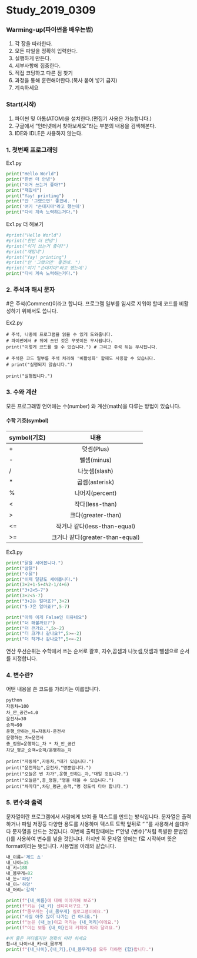# Study_2019_0309

### Warming-up(파이썬을 배우는법)

1) 각 장을 따라한다.
2) 모든 파일을 정확히 입력한다.
3) 실행하게 만든다.
4) 세부사항에 집중한다.
5) 직접 코딩하고 다른 점 찾기
6) 과정을 통해 훈련해야한다.(복사 붙여 넣기 금지)
7) 계속하세요

### Start(시작)
1) 파이썬 및 아톰(ATOM)을 설치한다.(편집기 사용은 가능합니다.)
2) 구글에서 “인터넷에서 찾아보세요”라는 부분의 내용을 검색해본다.
3) IDE와 IDLE은 사용하지 않는다.

### 1. 첫번째 프로그래밍
Ex1.py
~~~python
print("Hello World")
print("한번 더 안녕")
print("이거 쓰는거 좋아?")
print("재밌네")
print("Yay! printing")
print("안 '그랬으면' 좋겠네. ")
print('여기 "손대지마"라고 했는데')
print("다시 계속 노력하는거다.")
~~~
Ex1.py 더 해보기
~~~python
#print("Hello World")
#print("한번 더 안녕")
#print("이거 쓰는거 좋아?")
#print("재밌네")
#print("Yay! printing")
#print("안 '그랬으면' 좋겠네. ")
#print('여기 "손대지마"라고 했는데')
print("다시 계속 노력하는거다.")
~~~

### 2. 주석과 해시 문자
#은 주석(Comment)이라고 합니다.
프로그램 일부를 임시로 지워야 할때 코드를 비활성하기 위해서도 씁니다.

Ex2.py
~~~
# 주석, 나중에 프로그램을 읽을 수 있게 도와줍니다.
# 파이썬에서 # 뒤에 쓰인 것은 무엇이든 무시됩니다.
print("이렇게 코드를 쓸 수 있습니다.") # 그리고 주석 뒤는 무시됩니다.

# 주석은 코드 일부를 주석 처리해 '비활성화' 할때도 사용할 수 있습니다.
# print("실행되지 않습니다.")

print("실행됩니다.")
~~~

### 3. 수와 계산
모든 프로그래밍 언어에는 수(number) 와 계산(math)을 다루는 방법이 있습니다.

#### 수학 기호(symbol)


| symbol(기호) | 내용 |
| :-------- | :--------: | 
| + | 덧셈(Plus) | 
| - | 뺄셈(minus) | 
| / | 나눗셈(slash) | 
| * | 곱셈(asterisk) | 
| % | 나머지(percent) | 
| < | 작다(less-than) | 
| > | 크다(greater-than) | 
| <= | 작거나 같다(less-than-equal) | 
| >= | 크거나 같다(greater-than-equal)

Ex3.py
~~~Python
print("닭을 세어봅니다.")
print("암닭")
print("수닭")
print("이제 달걀도 세어봅니다.")
print(3+2+1-5+4%2-1/4+6)
print("3+2<5-7")
print(3+2<5-7)
print("3+2는 얼마죠?",3+2)
print("5-7은 얼마죠?",5-7)

print("아하 이게 False인 이유네요")
print("더 해볼까요?")
print("더 큰가요.",5>-2)
print("더 크거나 같나요?",5>=-2)
print("더 작거나 같나요?",5<=-2)
~~~
연산 우선순위는 수학에서 쓰는 순서로 괄호, 지수,곱셈과 나눗셈,덧셈과 뺄셈으로 순서를 지정합니다.

### 4. 변수란?
어떤 내용을 쓴 코드를 가리키는 이름입니다.
~~~
python
자동차=100
차_안_공간=4.0
운전사=30
승객=90
운행_안하는_차=자동차-운전사
운행하는_차=운전사
총_정원=운행하는_차 * 차_안_공간
차당_평균_승객=승객/운행하는_차

print("자동차",자동차,"대가 있습니다.")
print("운전자는",운전사,"명뿐입니다.")
print("오늘은 빈 차가",운행_안하는_차,"대일 것입니다.")
print("오늘은",총_정원,"명을 태울 수 있습니다.")
print("차마다",차당_평균_승객,"명 정도씩 타야 합니다.")
~~~

### 5. 변수와 출력
문자열이란 프로그램에서 사람에게 보여 줄 텍스트를 만드는 방식입니다.
문자열은 출력하거나 파일 저장등 다양한 용도를 사용하며 텍스트 
토막 앞뒤로 “ ”를 사용해서 쓸대마다 문자열을 만드는 것입니다.
이번에 출력할때에는 f”안녕 {변수}”처럼 특별한 문법인 {}를 
사용하여 변수를 넣을 것입니다. 하지만 꼭 문자열 앞에는 f로 
시작하며 뜻은 format이라는 뜻입니다. 
사용법을 아래와 같습니다.
~~~python
내_이름='제드 쇼'
내_나이=35
내_키=188
내_몸무게=82
내_눈='파랑'
내_이='하양'
내_머리='갈색'

print(f"{내_이름}에 대해 이야기해 보죠")
print(f"키는 {내_키} 센티미터구요.")
print(f"몸무게는 {내_몸무게} 킬로그램이에요.")
print("사실 아주 많이 나가는 건 아니죠.")
print(f"눈은 {내_눈}이고 머리는 {내_머리}이에요.")
print(f"이는 보통 {내_이}인데 커피에 따라 달려요.")

#이 줄은 까다롭지만 정확히 따라 하세요
합=내_나이+내_키+내_몸무게
print(f"{내_나이},{내_키},{내_몸무게}를 모두 더하면 {합}랍니다.")
~~~

